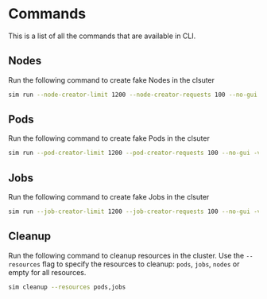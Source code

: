 # Commands

This is a list of all the commands that are available in CLI.

## Nodes

Run the following command to create fake Nodes in the clsuter

```bash
sim run --node-creator-limit 1200 --node-creator-requests 100 --no-gui -v -r 
```

## Pods

Run the following command to create fake Pods in the clsuter

```bash
sim run --pod-creator-limit 1200 --pod-creator-requests 100 --no-gui -v -r 
```

## Jobs

Run the following command to create fake Jobs in the clsuter

```bash
sim run --job-creator-limit 1200 --job-creator-requests 100 --no-gui -v -r 
```

## Cleanup

Run the following command to cleanup resources in the cluster.
Use the `--resources` flag to specify the resources to cleanup: `pods`, `jobs`, `nodes` or empty for all resources.

```bash
sim cleanup --resources pods,jobs
```
